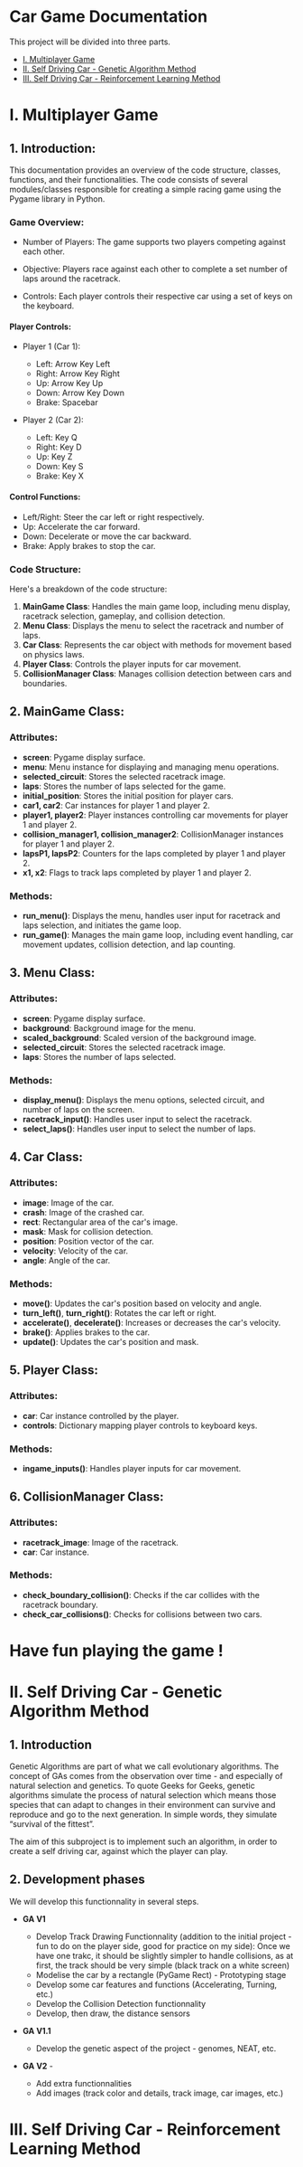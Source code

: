 # Car Game Documentation

This project will be divided into three parts.

- [I. Multiplayer Game](#Multiplayer_Game)
- [II. Self Driving Car - Genetic Algorithm Method](#GA)
- [III. Self Driving Car - Reinforcement Learning Method](#RL)

# I. Multiplayer Game <a name="Multiplayer_Game"></a>

## 1. Introduction:

This documentation provides an overview of the code structure, classes, functions, and their functionalities. The code consists of several modules/classes responsible for creating a simple racing game using the Pygame library in Python.

### Game Overview:

- Number of Players: The game supports two players competing against each other.

- Objective: Players race against each other to complete a set number of laps around the racetrack.

- Controls: Each player controls their respective car using a set of keys on the keyboard.

#### Player Controls:
- Player 1 (Car 1):
    - Left: Arrow Key Left
    - Right: Arrow Key Right
    - Up: Arrow Key Up
    - Down: Arrow Key Down
    - Brake: Spacebar

- Player 2 (Car 2):
    - Left: Key Q
    - Right: Key D
    - Up: Key Z
    - Down: Key S
    - Brake: Key X

#### Control Functions:
- Left/Right: Steer the car left or right respectively.
- Up: Accelerate the car forward.
- Down: Decelerate or move the car backward.
- Brake: Apply brakes to stop the car.


### Code Structure:

Here's a breakdown of the code structure:

1. **MainGame Class**: Handles the main game loop, including menu display, racetrack selection, gameplay, and collision detection.
2. **Menu Class**: Displays the menu to select the racetrack and number of laps.
3. **Car Class**: Represents the car object with methods for movement based on physics laws.
4. **Player Class**: Controls the player inputs for car movement.
5. **CollisionManager Class**: Manages collision detection between cars and boundaries.

## 2. MainGame Class:

### Attributes:
- **screen**: Pygame display surface.
- **menu**: Menu instance for displaying and managing menu operations.
- **selected_circuit**: Stores the selected racetrack image.
- **laps**: Stores the number of laps selected for the game.
- **initial_position**: Stores the initial position for player cars.
- **car1, car2**: Car instances for player 1 and player 2.
- **player1, player2**: Player instances controlling car movements for player 1 and player 2.
- **collision_manager1, collision_manager2**: CollisionManager instances for player 1 and player 2.
- **lapsP1, lapsP2**: Counters for the laps completed by player 1 and player 2.
- **x1, x2**: Flags to track laps completed by player 1 and player 2.

### Methods:
- **run_menu()**: Displays the menu, handles user input for racetrack and laps selection, and initiates the game loop.
- **run_game()**: Manages the main game loop, including event handling, car movement updates, collision detection, and lap counting.

## 3. Menu Class:

### Attributes:
- **screen**: Pygame display surface.
- **background**: Background image for the menu.
- **scaled_background**: Scaled version of the background image.
- **selected_circuit**: Stores the selected racetrack image.
- **laps**: Stores the number of laps selected.

### Methods:
- **display_menu()**: Displays the menu options, selected circuit, and number of laps on the screen.
- **racetrack_input()**: Handles user input to select the racetrack.
- **select_laps()**: Handles user input to select the number of laps.

## 4. Car Class:

### Attributes:
- **image**: Image of the car.
- **crash**: Image of the crashed car.
- **rect**: Rectangular area of the car's image.
- **mask**: Mask for collision detection.
- **position**: Position vector of the car.
- **velocity**: Velocity of the car.
- **angle**: Angle of the car.

### Methods:
- **move()**: Updates the car's position based on velocity and angle.
- **turn_left()**, **turn_right()**: Rotates the car left or right.
- **accelerate()**, **decelerate()**: Increases or decreases the car's velocity.
- **brake()**: Applies brakes to the car.
- **update()**: Updates the car's position and mask.

## 5. Player Class:

### Attributes:
- **car**: Car instance controlled by the player.
- **controls**: Dictionary mapping player controls to keyboard keys.

### Methods:
- **ingame_inputs()**: Handles player inputs for car movement.

## 6. CollisionManager Class:

### Attributes:
- **racetrack_image**: Image of the racetrack.
- **car**: Car instance.

### Methods:
- **check_boundary_collision()**: Checks if the car collides with the racetrack boundary.
- **check_car_collisions()**: Checks for collisions between two cars.


# **Have fun playing the game !**

# II. Self Driving Car - Genetic Algorithm Method <a name="GA"></a>

## 1. Introduction

Genetic Algorithms are part of what we call evolutionary algorithms. The concept of GAs comes from the observation over time - and especially of natural selection and genetics.
To quote Geeks for Geeks, genetic algorithms simulate the process of natural selection which means those species that can adapt to changes in their environment can survive and reproduce and go to the next generation. In simple words, they simulate “survival of the fittest”.

The aim of this subproject is to implement such an algorithm, in order to create a self driving car, against which the player can play.

## 2. Development phases

We will develop this functionnality in several steps.

- **GA V1**
    - Develop Track Drawing Functionnality (addition to the initial project - fun to do on the player side, good for practice on my side): Once we have one trakc, it should be slightly simpler to handle collisions, as at first, the track should be very simple (black track on a white screen)
    - Modelise the car by a rectangle (PyGame Rect) - Prototyping stage
    - Develop some car features and functions (Accelerating, Turning, etc.)
    - Develop the Collision Detection functionnality
    - Develop, then draw, the distance sensors

- **GA V1.1**
    - Develop the genetic aspect of the project - genomes, NEAT, etc.

- **GA V2** -
    - Add extra functionnalities
    - Add images (track color and details, track image, car images, etc.)

# III. Self Driving Car - Reinforcement Learning Method <a name="RL"></a>